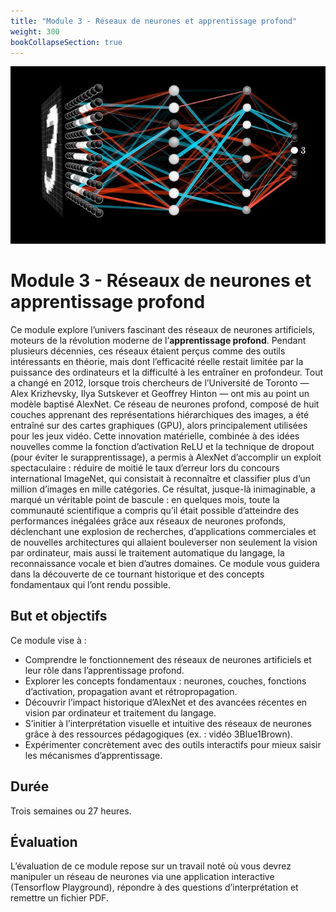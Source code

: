 ```yaml
---
title: "Module 3 - Réseaux de neurones et apprentissage profond"
weight: 300
bookCollapseSection: true
---
```


![](/images/neural-network.jpg)

#  Module 3 - Réseaux de neurones et apprentissage profond

Ce module explore l’univers fascinant des réseaux de neurones artificiels,
moteurs de la révolution moderne de l’**apprentissage profond**. Pendant
plusieurs décennies, ces réseaux étaient perçus comme des outils intéressants en
théorie, mais dont l’efficacité réelle restait limitée par la puissance des
ordinateurs et la difficulté à les entraîner en profondeur. Tout a changé en
2012, lorsque trois chercheurs de l’Université de Toronto — Alex Krizhevsky,
Ilya Sutskever et Geoffrey Hinton — ont mis au point un modèle baptisé AlexNet.
Ce réseau de neurones profond, composé de huit couches apprenant des
représentations hiérarchiques des images, a été entraîné sur des cartes
graphiques (GPU), alors principalement utilisées pour les jeux vidéo. Cette
innovation matérielle, combinée à des idées nouvelles comme la fonction
d’activation ReLU et la technique de dropout (pour éviter le surapprentissage),
a permis à AlexNet d’accomplir un exploit spectaculaire : réduire de moitié le
taux d’erreur lors du concours international ImageNet, qui consistait à
reconnaître et classifier plus d’un million d’images en mille catégories. Ce
résultat, jusque-là inimaginable, a marqué un véritable point de bascule : en
quelques mois, toute la communauté scientifique a compris qu’il était possible
d’atteindre des performances inégalées grâce aux réseaux de neurones profonds,
déclenchant une explosion de recherches, d’applications commerciales et de
nouvelles architectures qui allaient bouleverser non seulement la vision par
ordinateur, mais aussi le traitement automatique du langage, la reconnaissance
vocale et bien d’autres domaines. Ce module vous guidera dans la découverte de
ce tournant historique et des concepts fondamentaux qui l’ont rendu possible.


## But et objectifs

Ce module vise à :
- Comprendre le fonctionnement des réseaux de neurones artificiels et leur rôle dans l’apprentissage profond.
- Explorer les concepts fondamentaux : neurones, couches, fonctions d’activation, propagation avant et rétropropagation.
- Découvrir l’impact historique d’AlexNet et des avancées récentes en vision par ordinateur et traitement du langage.
- S’initier à l’interprétation visuelle et intuitive des réseaux de neurones grâce à des ressources pédagogiques (ex. : vidéo 3Blue1Brown).
- Expérimenter concrètement avec des outils interactifs pour mieux saisir les mécanismes d’apprentissage.

## Durée 

Trois semaines ou 27 heures.

## Évaluation
L’évaluation de ce module repose sur un travail noté où vous devrez manipuler un réseau de neurones via une application interactive (Tensorflow Playground), répondre à des questions d’interprétation et remettre un fichier PDF.


